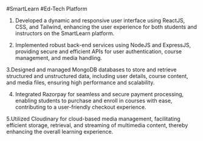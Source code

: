 #SmartLearn 
#Ed-Tech Platform

1. Developed a dynamic and responsive user interface using ReactJS, CSS, and Tailwind, enhancing the user experience for both students and instructors on the SmartLearn platform.

2. Implemented robust back-end services using NodeJS and ExpressJS, providing secure and efficient APIs for user authentication, course management, and media handling.

3.Designed and managed MongoDB databases to store and retrieve structured and unstructured data, including user details, course content, and media files, ensuring high performance and scalability.

4. Integrated Razorpay for seamless and secure payment processing, enabling students to purchase and enroll in courses with ease, contributing to a user-friendly checkout experience.

5.Utilized Cloudinary for cloud-based media management, facilitating efficient storage, retrieval, and streaming of multimedia content, thereby enhancing the overall learning experience.
